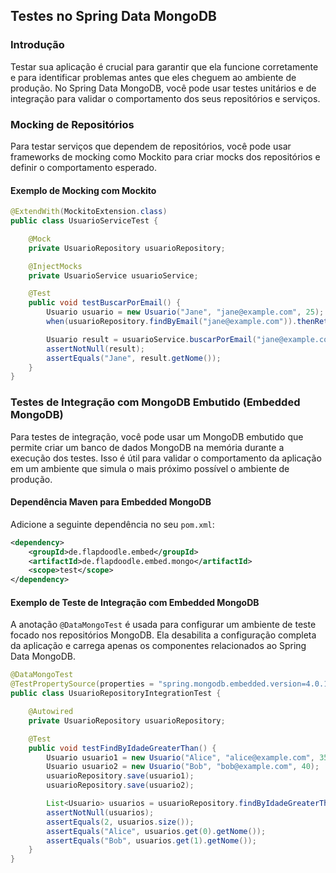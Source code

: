 ## Testes no Spring Data MongoDB

### Introdução

Testar sua aplicação é crucial para garantir que ela funcione corretamente e para identificar problemas antes que eles cheguem ao ambiente de produção. No Spring Data MongoDB, você pode usar testes unitários e de integração para validar o comportamento dos seus repositórios e serviços. 

### Mocking de Repositórios

Para testar serviços que dependem de repositórios, você pode usar frameworks de mocking como Mockito para criar mocks dos repositórios e definir o comportamento esperado.

#### Exemplo de Mocking com Mockito

```java
@ExtendWith(MockitoExtension.class)
public class UsuarioServiceTest {

    @Mock
    private UsuarioRepository usuarioRepository;

    @InjectMocks
    private UsuarioService usuarioService;

    @Test
    public void testBuscarPorEmail() {
        Usuario usuario = new Usuario("Jane", "jane@example.com", 25);
        when(usuarioRepository.findByEmail("jane@example.com")).thenReturn(usuario);

        Usuario result = usuarioService.buscarPorEmail("jane@example.com");
        assertNotNull(result);
        assertEquals("Jane", result.getNome());
    }
}
```

### Testes de Integração com MongoDB Embutido (Embedded MongoDB)

Para testes de integração, você pode usar um MongoDB embutido que permite criar um banco de dados MongoDB na memória durante a execução dos testes. Isso é útil para validar o comportamento da aplicação em um ambiente que simula o mais próximo possível o ambiente de produção.

#### Dependência Maven para Embedded MongoDB

Adicione a seguinte dependência no seu `pom.xml`:

```xml
<dependency>
    <groupId>de.flapdoodle.embed</groupId>
    <artifactId>de.flapdoodle.embed.mongo</artifactId>
    <scope>test</scope>
</dependency>
```

#### Exemplo de Teste de Integração com Embedded MongoDB

A anotação `@DataMongoTest` é usada para configurar um ambiente de teste focado nos repositórios MongoDB. Ela desabilita a configuração completa da aplicação e carrega apenas os componentes relacionados ao Spring Data MongoDB.

```java
@DataMongoTest
@TestPropertySource(properties = "spring.mongodb.embedded.version=4.0.12")
public class UsuarioRepositoryIntegrationTest {

    @Autowired
    private UsuarioRepository usuarioRepository;

    @Test
    public void testFindByIdadeGreaterThan() {
        Usuario usuario1 = new Usuario("Alice", "alice@example.com", 35);
        Usuario usuario2 = new Usuario("Bob", "bob@example.com", 40);
        usuarioRepository.save(usuario1);
        usuarioRepository.save(usuario2);

        List<Usuario> usuarios = usuarioRepository.findByIdadeGreaterThan(30);
        assertNotNull(usuarios);
        assertEquals(2, usuarios.size());
        assertEquals("Alice", usuarios.get(0).getNome());
        assertEquals("Bob", usuarios.get(1).getNome());
    }
}
```